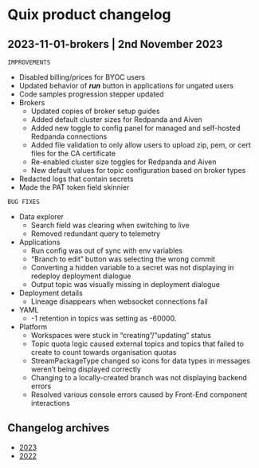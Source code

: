 # Quix product changelog

## 2023-11-01-brokers | 2nd November 2023

`IMPROVEMENTS`

* Disabled billing/prices for BYOC users
* Updated behavior of ***run*** button in applications for ungated users
* Code samples progression stepper updated
* Brokers
    * Updated copies of broker setup guides
    * Added default cluster sizes for Redpanda and Aiven
    * Added new toggle to config panel for managed and self-hosted Redpanda connections
    * Added file validation to only allow users to upload zip, pem, or cert files for the CA certificate
    * Re-enabled cluster size toggles for Redpanda and Aiven
    * New default values for topic configuration based on broker types
* Redacted logs that contain secrets
* Made the PAT token field skinnier

`BUG FIXES`

* Data explorer
    * Search field was clearing when switching to live
    * Removed redundant query to telemetry
* Applications
    * Run config was out of sync with env variables
    * “Branch to edit” button was selecting the wrong commit
    * Converting a hidden variable to a secret was not displaying in redeploy deployment dialogue
    * Output topic was visually missing in deployment dialogue
* Deployment details
    * Lineage disappears when websocket connections fail
* YAML
    * -1 retention in topics was setting as -60000.
* Platform
    * Workspaces were stuck in “creating”/”updating” status
    * Topic quota logic caused external topics and topics that failed to create to count towards organisation quotas
    * StreamPackageType changed so icons for data types in messages weren’t being displayed correctly
    * Changing to a locally-created branch was not displaying backend errors
    * Resolved various console errors caused by Front-End component interactions

## Changelog archives

* [2023](./changelogs/2023-archive.md)
* [2022](./changelogs/2022-archive.md)
